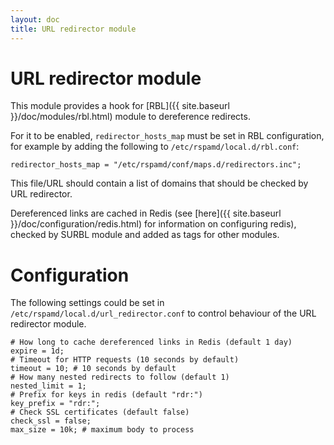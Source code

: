 ```yaml
---
layout: doc
title: URL redirector module
---
```


# URL redirector module

This module provides a hook for [RBL]({{ site.baseurl }}/doc/modules/rbl.html) module to dereference redirects.

For it to be enabled, `redirector_hosts_map` must be set in RBL configuration, for example by adding the following to `/etc/rspamd/local.d/rbl.conf`:
~~~ucl
redirector_hosts_map = "/etc/rspamd/conf/maps.d/redirectors.inc"; 
~~~

This file/URL should contain a list of domains that should be checked by URL redirector.

Dereferenced links are cached in Redis (see [here]({{ site.baseurl }}/doc/configuration/redis.html) for information on configuring redis), checked by SURBL module and added as tags for other modules.

# Configuration

The following settings could be set in `/etc/rspamd/local.d/url_redirector.conf` to control behaviour of the URL redirector module.

~~~ucl
# How long to cache dereferenced links in Redis (default 1 day)
expire = 1d;
# Timeout for HTTP requests (10 seconds by default)
timeout = 10; # 10 seconds by default
# How many nested redirects to follow (default 1)
nested_limit = 1;
# Prefix for keys in redis (default "rdr:")
key_prefix = "rdr:";
# Check SSL certificates (default false)
check_ssl = false;
max_size = 10k; # maximum body to process
~~~
